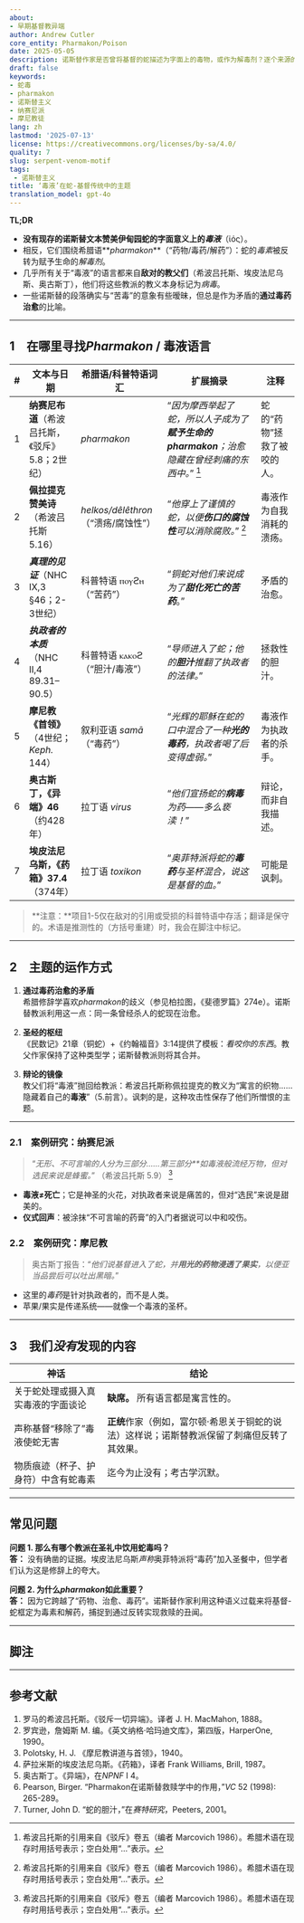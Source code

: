 ```yaml
---
about:
- 早期基督教异端
author: Andrew Cutler
core_entity: Pharmakon/Poison
date: 2025-05-05
description: 诺斯替作家是否曾将基督的蛇描述为字面上的毒物，或作为解毒剂？逐个来源的审计。
draft: false
keywords:
- 蛇毒
- pharmakon
- 诺斯替主义
- 纳赛尼派
- 摩尼教徒
lang: zh
lastmod: '2025-07-13'
license: https://creativecommons.org/licenses/by-sa/4.0/
quality: 7
slug: serpent-venom-motif
tags:
 - 诺斯替主义
title: ‘毒液’在蛇-基督传统中的主题
translation_model: gpt-4o
---
```


**TL;DR**

- **没有现存的诺斯替文本赞美伊甸园蛇的字面意义上的*毒液***（ἰός）。
- 相反，它们围绕希腊语**_pharmakon_**（“药物/毒药/解药”）：蛇的*毒素*被反转为赋予生命的*解毒剂*。
- 几乎所有关于“毒液”的语言都来自**敌对的教父们**（希波吕托斯、埃皮法尼乌斯、奥古斯丁），他们将这些教派的教义本身标记为*病毒*。
- 一些诺斯替的段落确实与“苦毒”的意象有些暧昧，但总是作为矛盾的**通过毒药治愈**的比喻。

---

## 1 在哪里寻找*Pharmakon* / 毒液语言

| # | 文本与日期 | 希腊语/科普特语词汇 | 扩展摘录 | 注释 |
|---|---|---|---|---|
| 1 | **纳赛尼布道**（希波吕托斯，《驳斥》5.8；2世纪） | _pharmakon_ | “*因为摩西举起了蛇，所以人子成为了**赋予生命的pharmakon**；治愈隐藏在曾经刺痛的东西中。*” [^1] | 蛇的“药物”拯救了被咬的人。 |
| 2 | **佩拉提克赞美诗**（希波吕托斯 5.16） | _helkos/dêlêthron_（“溃疡/腐蚀性”） | “*他穿上了谨慎的蛇，以便**伤口的腐蚀性**可以消除腐败。*” [^1] | 毒液作为自我消耗的溃疡。 |
| 3 | **_真理的见证_**（NHC IX,3 §46；2-3世纪） | 科普特语 ⲡⲟⲩϩⲏ（“苦药”） | “*铜蛇对他们来说成为了**甜化死亡的苦药***。” | 矛盾的治愈。 |
| 4 | **_执政者的本质_**（NHC II,4 89.31–90.5） | 科普特语 ⲕⲁⲕⲟϩ（“胆汁/毒液”） | “*导师进入了蛇；他的**胆汁**推翻了执政者的法律。*” | 拯救性的胆汁。 |
| 5 | **摩尼教《首领》**（4世纪；*Keph.* 144） | 叙利亚语 _samā_（“毒药”） | “*光辉的耶稣在蛇的口中混合了一种**光的毒药**，执政者喝了后变得虚弱。*” | 毒液作为执政者的杀手。 |
| 6 | **奥古斯丁，《异端》46**（约428年） | 拉丁语 _virus_ | “*他们宣扬蛇的**病毒**为药——多么亵渎！*” | 辩论，而非自我描述。 |
| 7 | **埃皮法尼乌斯，《药箱》37.4**（374年） | 拉丁语 _toxikon_ | “*奥菲特派将蛇的**毒药**与圣杯混合，说这是基督的血。*” | 可能是讽刺。 |

> **注意：**项目1-5仅在敌对的引用或受损的科普特语中存活；翻译是保守的。术语是推测性的（方括号重建）时，我会在脚注中标记。

---

## 2 主题的运作方式

1. **通过毒药治愈的矛盾**  
   希腊修辞学喜欢*pharmakon*的歧义（参见柏拉图，《斐德罗篇》274e）。诺斯替教派利用这一点：同一条曾经杀人的蛇现在治愈。

2. **圣经的枢纽**  
   《民数记》21章（铜蛇）+《约翰福音》3:14提供了模板：_看咬你的东西_。教父作家保持了这种类型学；诺斯替教派则将其合并。

3. **辩论的镜像**  
   教父们将“毒液”抛回给教派：希波吕托斯称佩拉提克的教义为“寓言的织物……隐藏着自己的**毒液**”（5.前言）。讽刺的是，这种攻击性保存了他们所憎恨的主题。

---

### 2.1 案例研究：纳赛尼派

> “*无形、不可言喻的人分为三部分……第三部分**如毒液般流经万物，但对选民来说是蜂蜜。*” （希波吕托斯 5.9） [^1]

- **毒液≠死亡**；它是神圣的火花，对执政者来说是痛苦的，但对“选民”来说是甜美的。
- **仪式回声**：被涂抹“不可言喻的药膏”的入门者据说可以中和咬伤。

### 2.2 案例研究：摩尼教

> 奥古斯丁报告：“*他们说基督进入了蛇，并**用光的药物浸透了果实**，以便亚当品尝后可以吐出黑暗。*”

- 这里的*毒药*是针对执政者的，而不是人类。
- 苹果/果实是传递系统——就像一个毒液的圣杯。

---

## 3 我们*没有*发现的内容

| 神话 | 结论 |
|------|---------|
| 关于蛇处理或摄入真实毒液的字面谈论 | **缺席。** 所有语言都是寓言性的。 |
| 声称基督“移除了”毒液使蛇无害 | **正统**作家（例如，富尔顿·希恩关于铜蛇的说法）这样说；诺斯替教派保留了刺痛但反转了其效果。 |
| 物质痕迹（杯子、护身符）中含有蛇毒素 | 迄今为止没有；考古学沉默。 |

---

## 常见问题

**问题 1. 那么有哪个教派在圣礼中饮用蛇毒吗？**  
**答：** 没有确凿的证据。埃皮法尼乌斯*声称*奥菲特派将“毒药”加入圣餐中，但学者们认为这是修辞上的夸大。

**问题 2. 为什么*pharmakon*如此重要？**  
**答：** 因为它跨越了“药物、治愈、毒药”。诺斯替作家利用这种语义过载来将基督-蛇框定为毒素和解药，捕捉到通过反转实现救赎的丑闻。

---

## 脚注

[^1]: 希波吕托斯的引用来自《驳斥》卷五（编者 Marcovich 1986）。希腊术语在现存时用括号表示；空白处用“…”表示。
[^2]: 科普特语文本遵循罗宾逊，《纳格·哈玛迪文库》（第四版）。音译标准化。
[^3]: 摩尼教段落在H. J. Polotsky，《教师的首领》（1940），第144页。

---

## 参考文献

1. 罗马的希波吕托斯。《驳斥一切异端》。译者 J. H. MacMahon, 1888。
2. 罗宾逊，詹姆斯 M. 编。《英文纳格·哈玛迪文库》，第四版，HarperOne, 1990。
3. Polotsky, H. J. 《摩尼教讲道与首领》，1940。
4. 萨拉米斯的埃皮法尼乌斯。《药箱》，译者 Frank Williams, Brill, 1987。
5. 奥古斯丁。《异端》，在*NPNF* I 4。
6. Pearson, Birger. “Pharmakon在诺斯替救赎学中的作用，”*VC* 52 (1998): 265-289。
7. Turner, John D. “蛇的胆汁，”在*赛特研究*，Peeters, 2001。